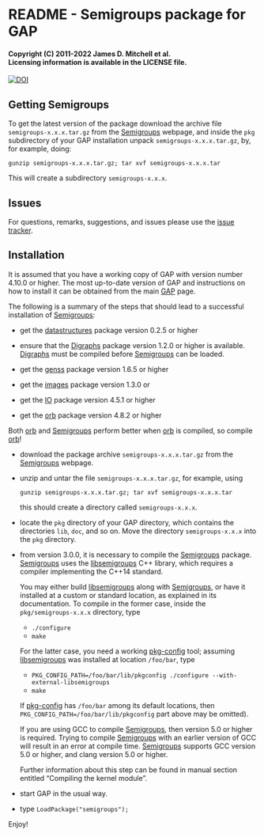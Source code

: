 # README - Semigroups package for GAP

#### Copyright (C) 2011-2022 James D. Mitchell et al.<br />Licensing information is available in the LICENSE file.

[![DOI](https://zenodo.org/badge/DOI/10.5281/zenodo.592893.svg)](https://doi.org/10.5281/zenodo.592893)

## Getting Semigroups

To get the latest version of the package download the archive file
`semigroups-x.x.x.tar.gz` from the [Semigroups][] webpage, and inside the `pkg`
subdirectory of your GAP installation unpack `semigroups-x.x.x.tar.gz`, by, for
example, doing:

    gunzip semigroups-x.x.x.tar.gz; tar xvf semigroups-x.x.x.tar

This will create a subdirectory `semigroups-x.x.x`.

## Issues

For questions, remarks, suggestions, and issues please use the 
[issue tracker](https://github.com/gap-packages/Semigroups/issues).

## Installation

It is assumed that you have a working copy of GAP with version number 4.10.0 or
higher.  The most up-to-date version of GAP and instructions on how to install it
can be obtained from the main [GAP](https://www.gap-system.org) page.

The following is a summary of the steps that should lead to a successful
installation of [Semigroups][]:

* get the [datastructures](https://gap-packages.github.io/datastructures)
  package version 0.2.5 or higher 

* ensure that the [Digraphs][] package version 1.2.0 or higher is available.
  [Digraphs][] must be compiled before [Semigroups][] can be loaded.

* get the [genss](https://gap-packages.github.io/genss) package version 1.6.5 or
  higher 

* get the [images](https://gap-packages.github.io/images) package version 1.3.0 or

* get the [IO](https://gap-packages.github.io/io) package version 4.5.1 or higher

* get the [orb][] package version 4.8.2 or higher

Both [orb][] and [Semigroups][] perform better when [orb][] is compiled, so compile
[orb][]!

* download the package archive `semigroups-x.x.x.tar.gz` from the
  [Semigroups][] webpage.

* unzip and untar the file `semigroups-x.x.x.tar.gz`, for example, using

    ``` 
    gunzip semigroups-x.x.x.tar.gz; tar xvf semigroups-x.x.x.tar
    ```

    this should create a directory called `semigroups-x.x.x`.

* locate the `pkg` directory of your GAP directory, which contains the
  directories `lib`, `doc`, and so on. Move the directory `semigroups-x.x.x`
  into the `pkg` directory.

* from version 3.0.0, it is necessary to compile the [Semigroups][] package.
  [Semigroups][] uses the [libsemigroups][] C++ library, which requires a compiler
  implementing the C++14 standard.

  You may either build [libsemigroups][] along with [Semigroups][], or have it
  installed at a custom or standard location, as explained in its
  documentation.  To compile in the former case, inside the
  `pkg/semigroups-x.x.x` directory, type
    * `./configure`
    * `make`

  For the latter case, you need a working [pkg-config][] tool; assuming
  [libsemigroups][] was installed at location `/foo/bar`, type
    
    * `PKG_CONFIG_PATH=/foo/bar/lib/pkgconfig ./configure --with-external-libsemigroups`
    * `make`

  If [pkg-config][] has `/foo/bar` among its default locations, then
  `PKG_CONFIG_PATH=/foo/bar/lib/pkgconfig` part above may be omitted).

  If you are using GCC to compile [Semigroups][], then version 5.0 or higher is
  required. Trying to compile [Semigroups][] with an earlier version of GCC will
  result in an error at compile time.  [Semigroups][] supports GCC version 5.0 or
  higher, and clang version 5.0 or higher.

  Further information about this step can be found in manual section entitled
  “Compiling the kernel module”.

* start GAP in the usual way.
* type `LoadPackage("semigroups");`

Enjoy!

[Semigroups]: https://semigroups.github.io/Semigroups
[libsemigroups]: https://libsemigroups.github.io/libsemigroups
[pkg-config]: https://www.freedesktop.org/wiki/Software/pkg-config/
[orb]: https://gap-packages.github.io/orb
[Digraphs]: https://digraphs.github.io/Digraphs
